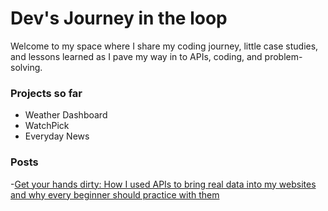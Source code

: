 # Dev's Journey in the loop

Welcome to my space where I share my coding journey, little case studies, and lessons learned as I pave my way in to  APIs, coding, and problem-solving.  


### Projects so far
- Weather Dashboard   
- WatchPick 
- Everyday News  

### Posts
-[Get your hands dirty: How I used APIs to bring real data into my websites and why every beginner should practice with them](posts/get-your-hands-dirty.md)